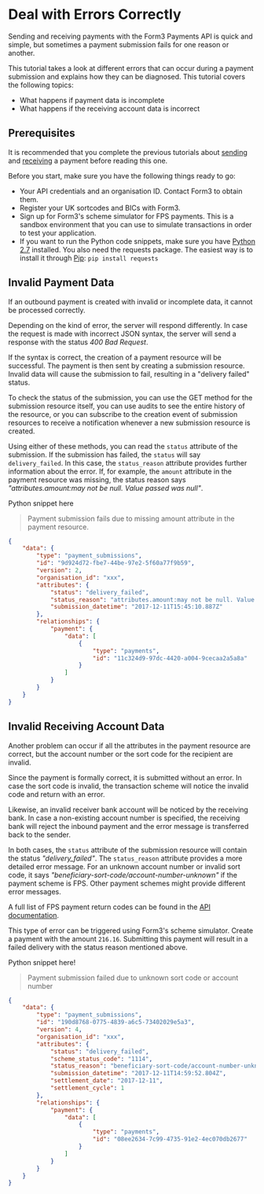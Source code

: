 
# Deal with Errors Correctly

Sending and receiving payments with the Form3 Payments API is quick and simple, but sometimes a payment submission fails for one reason or another.

This tutorial takes a look at different errors that can occur during a payment submission and explains how they can be diagnosed. This tutorial covers the following topics:

- What happens if payment data is incomplete
- What happens if the receiving account data is incorrect

## Prerequisites

It is recommended that you complete the previous tutorials about [sending](/tutorial-send-a-payment.html) and [receiving](/tutorial-receive-a-payment.html) a payment before reading this one.

Before you start, make sure you have the following things ready to go:

- Your API credentials and an organisation ID. Contact Form3 to obtain them.
- Register your UK sortcodes and BICs with Form3.
- Sign up for Form3's scheme simulator for FPS payments. This is a sandbox environment that you can use to simulate transactions in order to test your application.
- If you want to run the Python code snippets, make sure you have [Python 2.7](https://www.python.org/downloads/) installed. You also need the requests package. The easiest way is to install it through [Pip](https://docs.python.org/2.7/installing/index.html): `pip install requests`



## Invalid Payment Data

If an outbound payment is created with invalid or incomplete data, it cannot be processed correctly.

Depending on the kind of error, the server will respond differently. In case the request is made with incorrect JSON syntax, the server will send a response with the status _400 Bad Request_.

If the syntax is correct, the creation of a payment resource will be successful. The payment is then sent by creating a submission resource. Invalid data will cause the submission to fail, resulting in a "delivery failed" status. 

To check the status of the submission, you can use the GET method for the submission resource itself, you can use audits to see the entire history of the resource, or you can subscribe to the creation event of submission resources to receive a notification whenever a new submission resource is created.

Using either of these methods, you can read the `status` attribute of the submission. If the submission has failed, the `status` will say `delivery_failed`. In this case, the `status_reason` attribute provides further information about the error. If, for example, the `amount` attribute in the payment resource was missing, the status reason says _"attributes.amount:may not be null. Value passed was null"_.

Python snippet here

> Payment submission fails due to missing amount attribute in the payment resource.

```json
{
    "data": {
        "type": "payment_submissions",
        "id": "9d924d72-fbe7-44be-97e2-5f60a77f9b59",
        "version": 2,
        "organisation_id": "xxx",
        "attributes": {
            "status": "delivery_failed",
            "status_reason": "attributes.amount:may not be null. Value passed was null",
            "submission_datetime": "2017-12-11T15:45:10.887Z"
        },
        "relationships": {
            "payment": {
                "data": [
                    {
                        "type": "payments",
                        "id": "11c324d9-97dc-4420-a004-9cecaa2a5a8a"
                    }
                ]
            }
        }
    }
}
```

## Invalid Receiving Account Data

Another problem can occur if all the attributes in the payment resource are correct, but the account number or the sort code for the recipient are invalid.

Since the payment is formally correct, it is submitted without an error. In case the sort code is invalid, the transaction scheme will notice the invalid code and return with an error.

Likewise, an invalid receiver bank account will be noticed by the receiving bank. In case a non-existing account number is specified, the receiving bank will reject the inbound payment and the error message is transferred back to the sender.

In both cases, the `status` attribute of the submission resource will contain the status _"delivery_failed"_. The `status_reason` attribute provides a more detailed error message. For an unknown account number or invalid sort code, it says _"beneficiary-sort-code/account-number-unknown"_ if the payment scheme is FPS. Other payment schemes might provide different error messages.

A full list of FPS payment return codes can be found in the [API documentation](/api.html#payment-return-codes).

This type of error can be triggered using Form3's scheme simulator. Create a payment with the amount `216.16`. Submitting this payment will result in a failed delivery with the status reason mentioned above.

Python snippet here!

> Payment submission failed due to unknown sort code or account number

```json
{
    "data": {
        "type": "payment_submissions",
        "id": "190d8768-0775-4839-a6c5-73402029e5a3",
        "version": 4,
        "organisation_id": "xxx",
        "attributes": {
            "status": "delivery_failed",
            "scheme_status_code": "1114",
            "status_reason": "beneficiary-sort-code/account-number-unknown",
            "submission_datetime": "2017-12-11T14:59:52.804Z",
            "settlement_date": "2017-12-11",
            "settlement_cycle": 1
        },
        "relationships": {
            "payment": {
                "data": [
                    {
                        "type": "payments",
                        "id": "08ee2634-7c99-4735-91e2-4ec070db2677"
                    }
                ]
            }
        }
    }
}
```